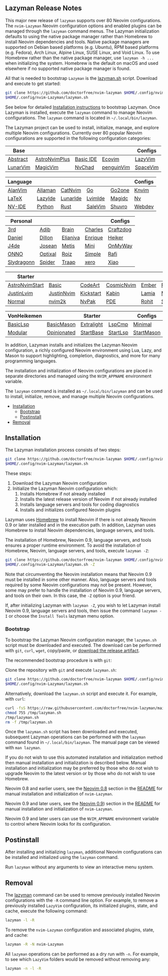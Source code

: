## Lazyman Release Notes

This major new release of `lazyman` supports over 80 Neovim configurations. The `nvim-Lazyman` Neovim configuration options and enabled plugins can be managed through the `lazyman` command menus. The Lazyman initialization defaults to using the native package manager rather than Homebrew to install Neovim dependencies and tools. Native package managers are supported on Debian based platforms (e.g. Ubuntu), RPM based platforms (e.g. Fedora), Arch Linux, Alpine Linux, SUSE Linux, and Void Linux. To use Homebrew rather than the native package manager, use `lazyman -h ...` when initializing the system. Homebrew is the default on macOS and used elsewhere if no supported native package manager is found.

All that is needed to bootstrap `Lazyman` is the [lazyman.sh](https://github.com/doctorfree/nvim-lazyman/releases/download/v2.1.7r4/lazyman.sh) script. Download and execute to get started:

```bash
git clone https://github.com/doctorfree/nvim-lazyman $HOME/.config/nvim-Lazyman
$HOME/.config/nvim-Lazyman/lazyman.sh
```

See below for detailed [Installation instructions](#installation) to bootstrap Lazyman. Once Lazyman is installed, execute the `lazyman` command to manage Neovim configurations. The `lazyman` command is located in `~/.local/bin/lazyman`.

The Lazyman project can be used to install, initialize, manage, and explore multiple Neovim configurations. Currently over 80 popular Neovim configurations are supported in the following configuration categories:

<!-- prettier-ignore -->
| **Base** |       |       |       | **Configs** |
| -------- | ----- | ----- | ------| ----------- |
| [Abstract](https://github.com/doctorfree/info/Abstract.md) | [AstroNvimPlus](https://github.com/doctorfree/info/AstroNvimPlus.md) | [Basic IDE](https://github.com/doctorfree/info/BasicIde.md) | [Ecovim](https://github.com/doctorfree/info/Ecovim.md) | [LazyVim](https://github.com/doctorfree/info/LazyVim.md) |
| [LunarVim](https://github.com/doctorfree/info/LunarVim.md) | [MagicVim](https://github.com/doctorfree/info/MagicVim.md) | [NvChad](https://github.com/doctorfree/info/NvChad.md) | [penguinVim](https://github.com/doctorfree/info/Penguin.md) | [SpaceVim](https://github.com/doctorfree/info/SpaceVim.md) |

<!-- prettier-ignore -->
| **Language** |       |        |        |        | **Configs** |
| ------------ | ----- | ------ | ------ | ------ | ----------- |
| [AlanVim](https://github.com/doctorfree/info/AlanVim.md) | [Allaman](https://github.com/doctorfree/info/Allaman.md) | [CatNvim](https://github.com/doctorfree/info/CatNvim.md) | [Go](https://github.com/doctorfree/info/Go.md) | [Go2one](https://github.com/doctorfree/info/Go2one.md) | [Knvim](https://github.com/doctorfree/info/Knvim.md) |
| [LaTeX](https://github.com/doctorfree/info/LaTeX.md) | [LazyIde](https://github.com/doctorfree/info/LazyIde.md) | [LunarIde](https://github.com/doctorfree/info/LunarIde.md) | [LvimIde](https://github.com/doctorfree/info/LvimIde.md) | [Magidc](https://github.com/doctorfree/info/Magidc.md) | [Nv](https://github.com/doctorfree/info/Nv.md) |
| [NV-IDE](https://github.com/doctorfree/info/NV-IDE.md) | [Python](https://github.com/doctorfree/info/Python.md) | [Rust](https://github.com/doctorfree/info/Rust.md) | [SaleVim](https://github.com/doctorfree/info/SaleVim.md) | [Shuvro](https://github.com/doctorfree/info/Shuvro.md) | [Webdev](https://github.com/doctorfree/info/Webdev.md) |

<!-- prettier-ignore -->
| **Personal** |       |        |        | **Configs** |
| ------------ | ----- | ------ | ------ | ----------- |
| [3rd](https://github.com/doctorfree/info/3rd.md) | [Adib](https://github.com/doctorfree/info/Adib.md) | [Brain](https://github.com/doctorfree/info/Brain.md) | [Charles](https://github.com/doctorfree/info/Charles.md) | [Craftzdog](https://github.com/doctorfree/info/Craftzdog.md) |
| [Daniel](https://github.com/doctorfree/info/Daniel.md) | [Dillon](https://github.com/doctorfree/info/Dillon.md) | [Elianiva](https://github.com/doctorfree/info/Elianiva.md) | [Enrique](https://github.com/doctorfree/info/Enrique.md) | [Heiker](https://github.com/doctorfree/info/Heiker.md) |
| [J4de](https://github.com/doctorfree/info/J4de.md) | [Josean](https://github.com/doctorfree/info/Josean.md) | [Metis](https://github.com/doctorfree/info/Metis.md) | [Mini](https://github.com/doctorfree/info/Mini.md) | [OnMyWay](https://github.com/doctorfree/info/OnMyWay.md) |
| [ONNO](https://github.com/doctorfree/info/ONNO.md) | [Optixal](https://github.com/doctorfree/info/Optixal.md) | [Roiz](https://github.com/doctorfree/info/Roiz.md) | [Simple](https://github.com/doctorfree/info/Simple.md) | [Rafi](https://github.com/doctorfree/info/Rafi.md) |
| [Slydragonn](https://github.com/doctorfree/info/Slydragonn.md) | [Spider](https://github.com/doctorfree/info/Spider.md) | [Traap](https://github.com/doctorfree/info/Traap.md) | [xero](https://github.com/doctorfree/info/xero.md) | [Xiao](https://github.com/doctorfree/info/Xiao.md) |

<!-- prettier-ignore -->
| **Starter** |       |       |       |       |        | **Configs** |
| ----------- | ----- | ----- | ----- | ----- | ------ | ----------- |
| [AstroNvimStart](https://github.com/doctorfree/info/AstroNvimStart.md) | [Basic](https://github.com/doctorfree/info/Basic.md) | [CodeArt](https://github.com/doctorfree/info/CodeArt.md) | [CosmicNvim](https://github.com/doctorfree/info/Cosmic.md) | [Ember](https://github.com/doctorfree/info/Ember.md) | [Fennel](https://github.com/doctorfree/info/Fennel.md) | [HardHacker](https://github.com/doctorfree/info/HardHacker.md) |
| [JustinLvim](https://github.com/doctorfree/info/JustinLvim.md) | [JustinNvim](https://github.com/doctorfree/info/JustinNvim.md) | [Kickstart](https://github.com/doctorfree/info/Kickstart.md) | [Kabin](https://github.com/doctorfree/info/Kabin.md) | [Lamia](https://github.com/doctorfree/info/Lamia.md) | [Micah](https://github.com/doctorfree/info/Micah.md) | [Modern](https://github.com/doctorfree/info/Modern.md) |
| [Normal](https://github.com/doctorfree/info/Normal.md) | [nvim2k](https://github.com/doctorfree/info/2k.md) | [NvPak](https://github.com/doctorfree/info/NvPak.md) | [PDE](https://github.com/doctorfree/info/pde.md) | [Rohit](https://github.com/doctorfree/info/Rohit.md) | [Scratch](https://github.com/doctorfree/info/Scratch.md) | [SingleFile](https://github.com/doctorfree/info/SingleFile.md) |

<!-- prettier-ignore -->
| **VonHeikemen** |       | **Starter** |       | **Configs** |
| --------------- | ----- | ----------- | ----- | ----------- |
| [BasicLsp](https://github.com/doctorfree/info/BasicLsp.md) | [BasicMason](https://github.com/doctorfree/info/BasicMason.md) | [Extralight](https://github.com/doctorfree/info/Extralight.md) | [LspCmp](https://github.com/doctorfree/info/LspCmp.md) | [Minimal](https://github.com/doctorfree/info/Minimal.md) |
| [Modular](https://github.com/doctorfree/info/Modular.md) | [Opinionated](https://github.com/doctorfree/info/Opinion.md) | [StartBase](https://github.com/doctorfree/info/StartBase.md) | [StartLsp](https://github.com/doctorfree/info/StartLsp.md) | [StartMason](https://github.com/doctorfree/info/StartMason.md) |

In addition, Lazyman installs and initializes the Lazyman Neovim configuration, a richly configured Neovim environment using Lua, Lazy, and Mason to support highlighting, completion, diagnostics, and more for many programming languages.

The installation and initialization of Neovim configurations are placed in separate directories and managed using the `NVIM_APPNAME` environment variable.

The `lazyman` command is installed as `~/.local/bin/lazyman` and can be used to install, initialize, remove, and manage multiple Neovim configurations.

- [Installation](#installation)
  - [Bootstrap](#bootstrap)
  - [Postinstall](#postinstall)
- [Removal](#removal)

## Installation

The Lazyman installation process consists of two steps:

```bash
git clone https://github.com/doctorfree/nvim-lazyman $HOME/.config/nvim-Lazyman
$HOME/.config/nvim-Lazyman/lazyman.sh
```

These steps:

1. Download the Lazyman Neovim configuration
1. Initialize the Lazyman Neovim configuration which:
   1. Installs Homebrew if not already installed
   1. Installs the latest release version of Neovim if not already installed
   1. Installs language servers and tools for coding diagnostics
   1. Installs and initializes configured Neovim plugins

Lazyman uses [Homebrew](https://brew.sh) to install Neovim if there is not already Neovim 0.9 or later installed and in the execution path. In addition, Lazyman uses Homebrew to install Neovim dependencies, language servers, and tools.

The installation of Homebrew, Neovim 0.9, language servers, and tools ensures a proper runtime environment. To avoid the installation of Homebrew, Neovim, language servers, and tools, execute `lazyman -Z`:

```bash
git clone https://github.com/doctorfree/nvim-lazyman $HOME/.config/nvim-Lazyman
$HOME/.config/nvim-Lazyman/lazyman.sh -Z
```

Note that circumventing the Neovim installation means that Neovim 0.9 must be installed in some other manner. Also, language servers and tools required by some Neovim configurations may not be present. However, some may prefer to handle the installation of Neovim 0.9, language servers, and tools on their own. In this case, the `-Z` option is your friend.

If, after initializing Lazyman with `lazyman -Z`, you wish to let Lazyman install Neovim 0.9, language servers and tools, then issue the command `lazyman -I` or choose the `Install Tools` lazyman menu option.

### Bootstrap

To bootstrap the Lazyman Neovim configuration manager, the `lazyman.sh` script must be downloaded and executed. The download can be performed with `git`, `curl`, `wget`, copy/paste, or [download the release artifact](https://github.com/doctorfree/nvim-lazyman/releases/download/v2.1.7r4/lazyman.sh).

The recommended bootstrap procedure is with `git`:

Clone the repository with `git` and execute `lazyman.sh`:

```bash
git clone https://github.com/doctorfree/nvim-lazyman $HOME/.config/nvim-Lazyman
$HOME/.config/nvim-Lazyman/lazyman.sh
```

Alternatively, download the `lazyman.sh` script and execute it. For example, with `curl`:

```bash
curl -fsS https://raw.githubusercontent.com/doctorfree/nvim-lazyman/main/lazyman.sh > /tmp/lazyman.sh
chmod 755 /tmp/lazyman.sh
/tmp/lazyman.sh
rm -f /tmp/lazyman.sh
```

Once the `lazyman.sh` script has been downloaded and executed, subsequent Lazyman operations can be performed with the `lazyman` command found in `~/.local/bin/lazyman`. The manual page can be viewed with `man lazyman`.

If you do not wish to use this automated installation and initialization method then manual installation and initialization is described below. Manual installation and initialization may be preferred by those who do not wish to upgrade Neovim to the latest version or by those who do not wish to use Homebrew.

Neovim 0.8 and earlier users, see the [Neovim 0.8](https://github.com/doctorfree/nvim-lazyman#neovim-08-and-earlier) section in the [README](https://github.com/doctorfree/nvim-lazyman#readme) for manual installation and initialization of `nvim-Lazyman`.

Neovim 0.9 and later users, see the [Neovim 0.9](https://github.com/doctorfree/nvim-lazyman#neovim-09-and-later)) section in the [README](https://github.com/doctorfree/nvim-lazyman#readme) for manual installation and initialization of `nvim-Lazyman`.

Neovim 0.9 and later users can use the `NVIM_APPNAME` environment variable to control where Neovim looks for its configuration.

## Postinstall

After installing and initializing `lazyman`, additional Neovim configurations can be installed and initialized using the `lazyman` command.

Run `lazyman` without any arguments to view an interactive menu system.

## Removal

The [lazyman](lazyman.sh) command can be used to remove previously installed Neovim configurations with the `-R` command line option. For example, to remove a previously installed `LazyVim` configuration, its initialized plugins, state, and cache, execute the following command:

```bash
lazyman -l -R
```

To remove the `nvim-Lazyman` configuration and associated plugins, state, and cache:

```bash
lazyman -R -N nvim-Lazyman
```

All `lazyman` operations can be performed as a dry run with `-n`. For example, to see which `LazyVim` folders would be removed without removing any:

```bash
lazyman -n -l -R
```
